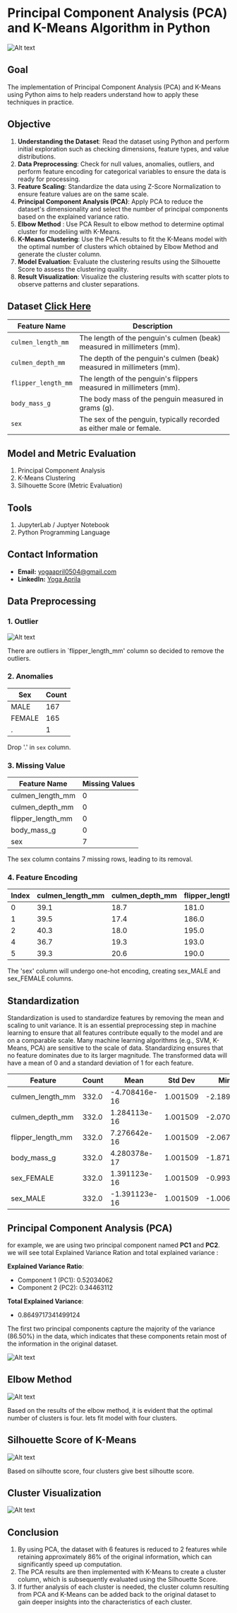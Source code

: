 # Principal Component Analysis (PCA) and K-Means Algorithm in Python

![Alt text](pictures/dataset-cover.jpg)

## Goal
The implementation of Principal Component Analysis (PCA) and K-Means using Python aims to help readers understand how to apply these techniques in practice.

## Objective
1. **Understanding the Dataset**: Read the dataset using Python and perform initial exploration such as checking dimensions, feature types, and value distributions.  
2. **Data Preprocessing**: Check for null values, anomalies, outliers, and perform feature encoding for categorical variables to ensure the data is ready for processing.  
3. **Feature Scaling**: Standardize the data using Z-Score Normalization to ensure feature values are on the same scale.  
4. **Principal Component Analysis (PCA)**: Apply PCA to reduce the dataset's dimensionality and select the number of principal components based on the explained variance ratio.
5. **Elbow Method** : Use PCA Result to elbow method to determine optimal cluster for modeliing with K-Means.
6. **K-Means Clustering**: Use the PCA results to fit the K-Means model with the optimal number of clusters which obtained by Elbow Method and generate the cluster column.
8. **Model Evaluation**: Evaluate the clustering results using the Silhouette Score to assess the clustering quality.  
9. **Result Visualization**: Visualize the clustering results with scatter plots to observe patterns and cluster separations.  

## Dataset [Click Here](https://www.kaggle.com/datasets/youssefaboelwafa/clustering-penguins-species)
| Feature Name         | Description                                                                 |
|----------------------|-----------------------------------------------------------------------------|
| `culmen_length_mm`   | The length of the penguin's culmen (beak) measured in millimeters (mm).     |
| `culmen_depth_mm`    | The depth of the penguin's culmen (beak) measured in millimeters (mm).      |
| `flipper_length_mm`  | The length of the penguin's flippers measured in millimeters (mm).          |
| `body_mass_g`        | The body mass of the penguin measured in grams (g).                        |
| `sex`                | The sex of the penguin, typically recorded as either male or female.       |

## Model and Metric Evaluation
1. Principal Component Analysis
2. K-Means Clustering
3. Silhouette Score (Metric Evaluation)

## Tools
1. JupyterLab / Juptyer Notebook
2. Python Programming Language

## Contact Information
- **Email:** [yogaapril0504@gmail.com](mailto:yogaapril0504@gmail.com)
- **LinkedIn:** [Yoga Aprila](https://www.linkedin.com/in/yoga-aprila/)

## Data Preprocessing 
### 1. Outlier
![Alt text](pictures/output_9_1.png)

There are outliers in `flipper_length_mm' column so decided to remove the outliers.

### 2. Anomalies
| Sex    | Count |
|--------|-------|
| MALE   | 167   |
| FEMALE | 165   |
| .      | 1     |

Drop '.' in `sex` column.

### 3. Missing Value
| Feature Name         | Missing Values |
|----------------------|----------------|
| culmen_length_mm     | 0              |
| culmen_depth_mm      | 0              |
| flipper_length_mm    | 0              |
| body_mass_g          | 0              |
| sex                  | 7              |

The sex column contains 7 missing rows, leading to its removal.

### 4. Feature Encoding
| Index | culmen_length_mm | culmen_depth_mm | flipper_length_mm | body_mass_g | sex_FEMALE | sex_MALE |
|-------|------------------|-----------------|-------------------|-------------|------------|----------|
| 0     | 39.1             | 18.7            | 181.0             | 3750.0      | 0          | 1        |
| 1     | 39.5             | 17.4            | 186.0             | 3800.0      | 1          | 0        |
| 2     | 40.3             | 18.0            | 195.0             | 3250.0      | 1          | 0        |
| 4     | 36.7             | 19.3            | 193.0             | 3450.0      | 1          | 0        |
| 5     | 39.3             | 20.6            | 190.0             | 3650.0      | 0          | 1        |

The 'sex' column will undergo one-hot encoding, creating sex_MALE and sex_FEMALE columns.

## Standardization
Standardization is used to standardize features by removing the mean and scaling to unit variance. It is an essential preprocessing step in machine learning to ensure that all features contribute equally to the model and are on a comparable scale. Many machine learning algorithms (e.g., SVM, K-Means, PCA) are sensitive to the scale of data. Standardizing ensures that no feature dominates due to its larger magnitude. The transformed data will have a mean of 0 and a standard deviation of 1 for each feature.

| Feature              | Count | Mean            | Std Dev  | Min       | 25%       | 50%       | 75%       | Max       |
|----------------------|-------|-----------------|----------|-----------|-----------|-----------|-----------|-----------|
| culmen_length_mm     | 332.0 | -4.708416e-16   | 1.001509 | -2.189667 | -0.830434 | 0.124703  | 0.845648  | 2.861539  |
| culmen_depth_mm      | 332.0 | 1.284113e-16    | 1.001509 | -2.070694 | -0.793438 | 0.075096  | 0.790360  | 2.220887  |
| flipper_length_mm    | 332.0 | 7.276642e-16    | 1.001509 | -2.067519 | -0.783164 | -0.283693 | 0.857956  | 2.142311  |
| body_mass_g          | 332.0 | 4.280378e-17    | 1.001509 | -1.871059 | -0.815350 | -0.225395 | 0.713876  | 2.600180  |
| sex_FEMALE           | 332.0 | 1.391123e-16    | 1.001509 | -0.993994 | -0.993994 | -0.993994 | 1.006042  | 1.006042  |
| sex_MALE             | 332.0 | -1.391123e-16   | 1.001509 | -1.006042 | -1.006042 | 0.993994  | 0.993994  | 0.993994  |


## Principal Component Analysis (PCA) 
for example, we are using two principal component named **PC1** and **PC2**. we will see total Explained Variance Ration and total explained variance :

**Explained Variance Ratio**:  
- Component 1 (PC1): 0.52034062  
- Component 2 (PC2): 0.34463112  

**Total Explained Variance**:  
- 0.8649717341499124

The first two principal components capture the majority of the variance (86.50%) in the data, which indicates that these components retain most of the information in the original dataset.

![Alt text](pictures/output_29_0.png)

## Elbow Method
![Alt text](pictures/output_32_0.png)

Based on the results of the elbow method, it is evident that the optimal number of clusters is four. lets fit model with four clusters.

## Silhouette Score of K-Means
![Alt text](pictures/output_31_0.png)

Based on silhoutte score, four clusters give best silhoutte score.

## Cluster Visualization
![Alt text](pictures/output_35_0.png)

## Conclusion 
1. By using PCA, the dataset with 6 features is reduced to 2 features while retaining approximately 86% of the original information, which can significantly speed up computation.
2. The PCA results are then implemented with K-Means to create a cluster column, which is subsequently evaluated using the Silhouette Score.
3. If further analysis of each cluster is needed, the cluster column resulting from PCA and K-Means can be added back to the original dataset to gain deeper insights into the characteristics of each cluster.
